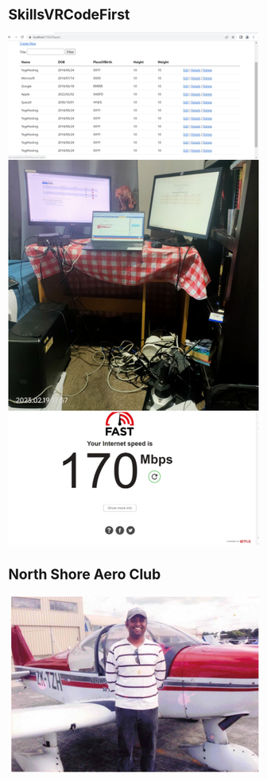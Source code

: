 # SkillsVRCodeFirst
![Test Imag 8](https://github.com/mosesnova/SkillsVRCodeFirst/blob/master/SVR.jpg)
![Test Imag 8](https://github.com/mosesnova/SkillsVRCodeFirst/blob/master/tg2.jpg)
![Test Imag 8](https://github.com/mosesnova/SkillsVRCodeFirst/blob/master/dc.jpg)
<h1> North Shore Aero Club </ h1>

![Test Imag 8](https://github.com/mosesnova/SkillsVRCodeFirst/blob/master/robin.jpg)
